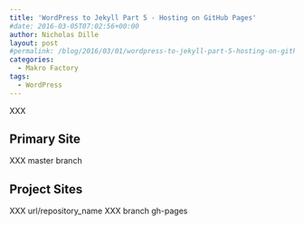 ```yaml
---
title: 'WordPress to Jekyll Part 5 - Hosting on GitHub Pages'
#date: 2016-03-05T07:02:56+00:00
author: Nicholas Dille
layout: post
#permalink: /blog/2016/03/01/wordpress-to-jekyll-part-5-hosting-on-github-pages/
categories:
  - Makro Factory
tags:
  - WordPress
---
```

XXX

<!--more-->

## Primary Site

XXX master branch

## Project Sites

XXX url/repository_name
XXX branch gh-pages